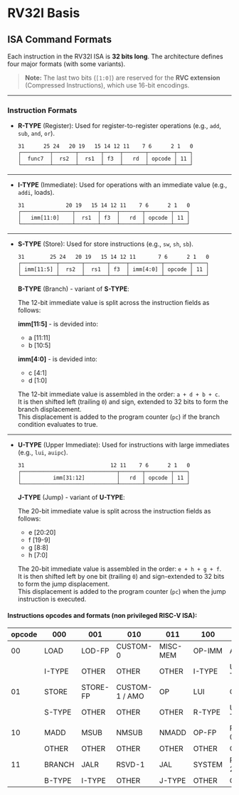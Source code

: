# RV32I Basis

## ISA Command Formats

Each instruction in the RV32I ISA is **32 bits long**. The architecture defines four major formats
(with some variants).
> **Note:** The last two bits (`[1:0]`) are reserved for the **RVC extension** (Compressed Instructions), which use 16-bit encodings.

---

### Instruction Formats

- **R-TYPE** (Register):
    Used for register-to-register operations (e.g., `add`, `sub`, `and`, `or`).
    ```
    31      25 24   20 19   15 14 12 11    7 6      2 1   0
    ┌─────────┬───────┬───────┬─────┬───────┬────────┬────┐
    │  func7  │  rs2  │  rs1  │ f3  │   rd  │ opcode │ 11 │
    └─────────┴───────┴───────┴─────┴───────┴────────┴────┘
    ```

---

- **I-TYPE** (Immediate):
    Used for operations with an immediate value (e.g., `addi`, loads).
    ```
    31             20 19   15 14 12 11    7 6      2 1   0
    ┌────────────────┬───────┬─────┬───────┬────────┬────┐
    │   imm[11:0]    │  rs1  │ f3  │   rd  │ opcode │ 11 │
    └────────────────┴───────┴─────┴───────┴────────┴────┘
    ```

---

- **S-TYPE** (Store):
    Used for store instructions (e.g., `sw`, `sh`, `sb`).
    ```
    31        25 24   20 19   15 14 12 11       7 6      2 1   0
    ┌───────────┬───────┬───────┬─────┬──────────┬────────┬────┐
    │ imm[11:5] │  rs2  │  rs1  │ f3  │ imm[4:0] │ opcode │ 11 │
    └───────────┴───────┴───────┴─────┴──────────┴────────┴────┘
    ```
    **B-TYPE** (Branch) - variant of **S-TYPE**:

    The 12-bit immediate value is split across the instruction fields as follows:

    **imm[11:5]** - is devided into:
    - a [11:11]
    - b [10:5]

    **imm[4:0]** - is devided into:
    - c [4:1]
    - d [1:0]

    The 12-bit immediate value is assembled in the order: `a + d + b + c`.  
    It is then shifted left (trailing `0`) and sign, extended to 32 bits to form the branch displacement.  
    This displacement is added to the program counter (`pc`) if the branch condition evaluates to true.

---

- **U-TYPE** (Upper Immediate):
    Used for instructions with large immediates (e.g., `lui`, `auipc`).
    ```
    31                           12 11    7 6      2 1   0
    ┌──────────────────────────────┬───────┬────────┬────┐
    │          imm[31:12]          │   rd  │ opcode │ 11 │
    └──────────────────────────────┴───────┴────────┴────┘
    ```

    **J-TYPE** (Jump) - variant of **U-TYPE**:

    The 20-bit immediate value is split across the instruction fields as follows:
    - e [20:20]
    - f [19-9]
    - g [8:8]
    - h [7:0]

    The 20-bit immediate value is assembled in the order: `e + h + g + f`.  
    It is then shifted left by one bit (trailing `0`) and sign-extended to 32 bits to form the jump displacement.  
    This displacement is added to the program counter (`pc`) when the jump instruction is executed.


#### Instructions opcodes and formats (non privileged RISC-V ISA):

| opcode | 000      | 001      | 010             | 011       | 100    | 101      | 110              | 111    |
|--------|----------|----------|-----------------|-----------|--------|----------|------------------|--------|
| 00     | LOAD     | LOD-FP   | CUSTOM-0        | MISC-MEM  | OP-IMM | AUIPC    | OP-IMM-23        | RV48-0 |
|        | I-TYPE   | OTHER    | OTHER           | OTHER     | I-TYPE | U-TYPE   | OTHER            | OTHER  |
| 01     | STORE    | STORE-FP | CUSTOM-1 / AMO  | OP        | LUI    | OP-32    | RV64             |        |
|        | S-TYPE   | OTHER    | OTHER           | OTHER     | R-TYPE | U-TYPE   | OTHER            | OTHER  |
| 10     | MADD     | MSUB     | NMSUB           | NMADD     | OP-FP  | RVSD-0   | CUSTOM2-RV128    | RV48-1 |
|        | OTHER    | OTHER    | OTHER           | OTHER     | OTHER  | OTHER    | OTHER            | OTHER  |
| 11     | BRANCH   | JALR     | RSVD-1          | JAL       | SYSTEM | RSVD-2   | CUSTOM3-RV128    | RV80   |
|        | B-TYPE   | I-TYPE   | OTHER           | J-TYPE    | OTHER  | OTHER    | OTHER            | OTHER  |
